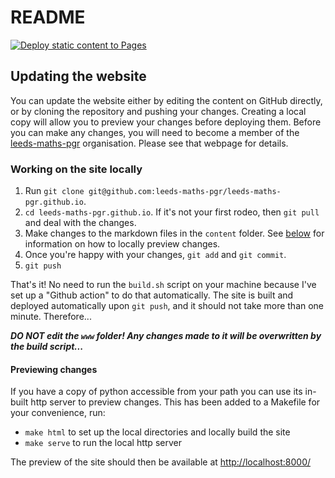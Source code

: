# README

[![Deploy static content to Pages](https://github.com/leeds-maths-pgr/leeds-maths-pgr.github.io/actions/workflows/static.yml/badge.svg)](https://github.com/leeds-maths-pgr/leeds-maths-pgr.github.io/actions/workflows/static.yml)

## Updating the website

You can update the website either by editing the content on GitHub directly, or by cloning the repository and pushing your changes.
Creating a local copy will allow you to preview your changes before deploying them.
Before you can make any changes, you will need to become a member of the [leeds-maths-pgr](https://github.com/leeds-maths-pgr) organisation.
Please see that webpage for details.

### Working on the site locally

1. Run `git clone git@github.com:leeds-maths-pgr/leeds-maths-pgr.github.io`.
1. `cd leeds-maths-pgr.github.io`.
   If it's not your first rodeo, then `git pull` and deal with the changes.
1. Make changes to the markdown files in the `content` folder.
   See [below](#previewing-changes) for information on how to locally preview changes.
1. Once you're happy with your changes, `git add` and `git commit`.
1. `git push`

That's it! No need to run the `build.sh` script on your machine because I've set up a "Github action" to do that automatically.
The site is built and deployed automatically upon `git push`, and it should not take more than one minute. Therefore...

***DO NOT edit the `www` folder! Any changes made to it will be overwritten by the build script...***

#### Previewing changes

If you have a copy of python accessible from your path you can use its in-built http server to preview changes.
This has been added to a Makefile for your convenience, run:
- `make html` to set up the local directories and locally build the site
- `make serve` to run the local http server

The preview of the site should then be available at [http://localhost:8000/](http://localhost:8000/)
